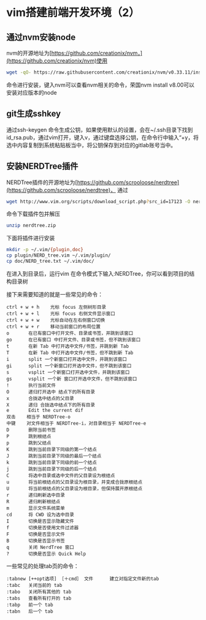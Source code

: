 # vim搭建前端开发环境（2）

## 通过nvm安装node

nvm的开源地址为[https://github.com/creationix/nvm，](https://github.com/creationix/nvm)使用

```bash
wget -qO- https://raw.githubusercontent.com/creationix/nvm/v0.33.11/install.sh | bashwget -qO- https://raw.githubusercontent.com/creationix/nvm/v0.33.11/install.sh | bash
```

命令进行安装，键入nvm可以查看nvm相关的命令，荣国nvm install v8.00可以安装对应版本的node

## git生成sshkey

通过ssh-keygen 命令生成公钥，如果使用默认的设置，会在~/.ssh目录下找到 id\_rsa.pub，通过vim打开，键入v，通过键盘选择公钥，在命令行中输入“+y，将选中内容复制到系统粘贴板当中，将公钥保存到对应的gitlab账号当中。

## 安装NERDTree插件

NERDTree插件的开源地址为[https://github.com/scrooloose/nerdtree](https://github.com/scrooloose/nerdtree)， 通过

```bash
wget http://www.vim.org/scripts/download_script.php?src_id=17123 -O nerdtree.zip
```

命令下载插件包并解压

```bash
unzip nerdtree.zip
```

下面将插件进行安装

```bash
mkdir -p ~/.vim/{plugin,doc}
cp plugin/NERD_tree.vim ~/.vim/plugin/
cp doc/NERD_tree.txt ~/.vim/doc/
```

在进入到目录后，运行vim 在命令模式下输入:NERDTree，你可以看到项目的结构目录树

接下来需要知道的就是一些常见的命令：

```text
ctrl + w + h    光标 focus 左侧树形目录
ctrl + w + l    光标 focus 右侧文件显示窗口
ctrl + w + w    光标自动在左右侧窗口切换
ctrl + w + r    移动当前窗口的布局位置
o       在已有窗口中打开文件、目录或书签，并跳到该窗口
go      在已有窗口 中打开文件、目录或书签，但不跳到该窗口
t       在新 Tab 中打开选中文件/书签，并跳到新 Tab
T       在新 Tab 中打开选中文件/书签，但不跳到新 Tab
i       split 一个新窗口打开选中文件，并跳到该窗口
gi      split 一个新窗口打开选中文件，但不跳到该窗口
s       vsplit 一个新窗口打开选中文件，并跳到该窗口
gs      vsplit 一个新 窗口打开选中文件，但不跳到该窗口
!       执行当前文件
O       递归打开选中 结点下的所有目录
x       合拢选中结点的父目录
X       递归 合拢选中结点下的所有目录
e       Edit the current dif
双击    相当于 NERDTree-o
中键    对文件相当于 NERDTree-i，对目录相当于 NERDTree-e
D       删除当前书签
P       跳到根结点
p       跳到父结点
K       跳到当前目录下同级的第一个结点
J       跳到当前目录下同级的最后一个结点
k       跳到当前目录下同级的前一个结点
j       跳到当前目录下同级的后一个结点
C       将选中目录或选中文件的父目录设为根结点
u       将当前根结点的父目录设为根目录，并变成合拢原根结点
U       将当前根结点的父目录设为根目录，但保持展开原根结点
r       递归刷新选中目录
R       递归刷新根结点
m       显示文件系统菜单
cd      将 CWD 设为选中目录
I       切换是否显示隐藏文件
f       切换是否使用文件过滤器
F       切换是否显示文件
B       切换是否显示书签
q       关闭 NerdTree 窗口
?       切换是否显示 Quick Help
```

一些常见的处理tab页的命令：

```text
:tabnew [++opt选项] ［＋cmd］ 文件      建立对指定文件新的tab
:tabc   关闭当前的 tab
:tabo   关闭所有其他的 tab
:tabs   查看所有打开的 tab
:tabp   前一个 tab
:tabn   后一个 tab
```

